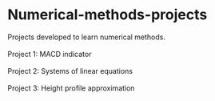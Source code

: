 # Numerical-methods-projects
Projects developed to learn numerical methods.
<br>
<br>
Project 1: MACD indicator
<br>
<br>
Project 2: Systems of linear equations
<br>
<br>
Project 3: Height profile approximation
